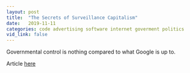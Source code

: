 ```yaml
---
layout: post
title:  "The Secrets of Surveillance Capitalism"
date:   2019-11-11
categories: code advertising software internet goverment politics
vid_link: false
---
```


Governmental control is nothing compared to what Google is up to.

Article [here]

[here]: //www.faz.net/aktuell/feuilleton/debatten/the-digital-debate/shoshana-zuboff-secrets-of-surveillance-capitalism-14103616.html?printPagedArticle=true#pageIndex_0
